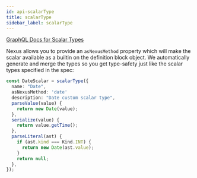 ```yaml
---
id: api-scalarType
title: scalarType
sidebar_label: scalarType
---
```


[GraphQL Docs for Scalar Types](https://graphql.github.io/learn/schema/#scalar-types)

Nexus allows you to provide an `asNexusMethod` property which will make the scalar available as a builtin on the definition block object. We automatically generate and merge the types so you get type-safety just like the scalar types specified in the spec:

```ts
const DateScalar = scalarType({
  name: "Date",
  asNexusMethod: 'date'
  description: "Date custom scalar type",
  parseValue(value) {
    return new Date(value);
  },
  serialize(value) {
    return value.getTime();
  },
  parseLiteral(ast) {
    if (ast.kind === Kind.INT) {
      return new Date(ast.value);
    }
    return null;
  },
});
```
